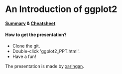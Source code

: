 # An Introduction of ggplot2

#### [Summary](https://github.com/kannyjyk/ggplot2-xaringan/blob/master/ggplot2_PPT.Rmd) & [Cheatsheet](https://github.com/kannyjyk/ggplot2-xaringan/blob/master/ggplot2-cheatsheet.pdf)

#### How to get the presentation?

 * Clone the git.
 * Double-click 'ggplot2_PPT.html'.
 * Have a fun!

The presentation is made by [xaringan](https://github.com/yihui/xaringan).

